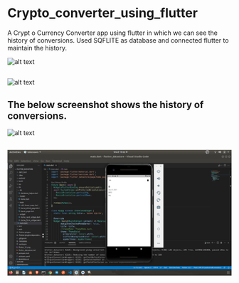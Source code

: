 # Crypto_converter_using_flutter
A Crypt o Currency Converter app using flutter in which we can see the  history of conversions. Used SQFLITE as database and connected flutter to maintain the history. 

![alt text](https://github.com/Srijenanithish/Crypto_converter_using_flutter/blob/main/.png?raw=true)
## 
![alt text](https://github.com/Srijenanithish/Crypto_converter_using_flutter/blob/main/.png?raw=true)

## The below screenshot shows the history of conversions.
![alt text](https://github.com/Srijenanithish/Crypto_converter_using_flutter/blob/main/.png?raw=true)

## 
![alt text](https://github.com/Srijenanithish/Crypto_converter_using_flutter/blob/main/image3.png?raw=true)
